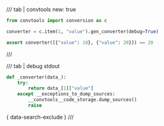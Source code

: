 /// tab | convtools
    new: true

```python
from convtools import conversion as c

converter = c.item(1, "value").gen_converter(debug=True)

assert converter([{"value": 10}, {"value": 20}]) == 20

```
///

/// tab | debug stdout
```python
def _converter(data_):
    try:
        return data_[1]["value"]
    except __exceptions_to_dump_sources:
        __convtools__code_storage.dump_sources()
        raise


```
{ data-search-exclude }
///

